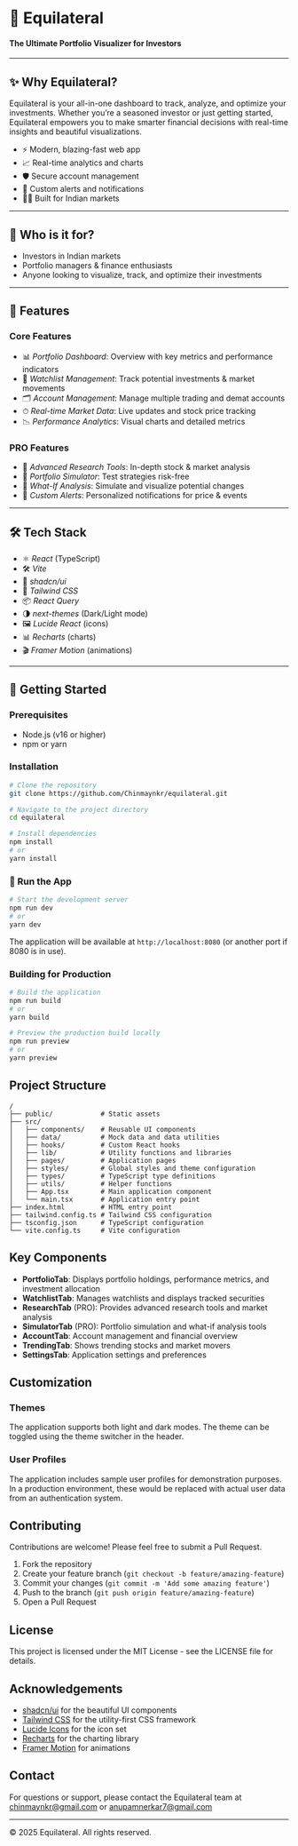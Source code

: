 # 🚀 Equilateral

#### The Ultimate Portfolio Visualizer for Investors

---

## ✨ Why Equilateral?

Equilateral is your all-in-one dashboard to track, analyze, and optimize your investments. Whether you’re a seasoned investor or just getting started, Equilateral empowers you to make smarter financial decisions with real-time insights and beautiful visualizations.

- ⚡ Modern, blazing-fast web app
- 📈 Real-time analytics and charts
- 🛡 Secure account management
- 🔔 Custom alerts and notifications
- 🧑‍💻 Built for Indian markets

---

## 👤 Who is it for?

- Investors in Indian markets
- Portfolio managers & finance enthusiasts
- Anyone looking to visualize, track, and optimize their investments

---

## 🌟 Features

### Core Features

- 📊 *Portfolio Dashboard*: Overview with key metrics and performance indicators
- 👀 *Watchlist Management*: Track potential investments & market movements
- 🗂 *Account Management*: Manage multiple trading and demat accounts
- ⏱ *Real-time Market Data*: Live updates and stock price tracking
- 📉 *Performance Analytics*: Visual charts and detailed metrics

### PRO Features

- 🧠 *Advanced Research Tools*: In-depth stock & market analysis
- 🧪 *Portfolio Simulator*: Test strategies risk-free
- 🔮 *What-If Analysis*: Simulate and visualize potential changes
- 🚨 *Custom Alerts*: Personalized notifications for price & events

---

## 🛠 Tech Stack

- ⚛ *React* (TypeScript)
- 🛠 *Vite*
- 💎 *shadcn/ui*
- 🎨 *Tailwind CSS*
- 📦 *React Query*
- 🌗 *next-themes* (Dark/Light mode)
- 🖼 *Lucide React* (icons)
- 📊 *Recharts* (charts)
- 🎬 *Framer Motion* (animations)

---

## 🚦 Getting Started

### Prerequisites

- Node.js (v16 or higher)
- npm or yarn

### Installation

```bash
# Clone the repository
git clone https://github.com/Chinmaynkr/equilateral.git

# Navigate to the project directory
cd equilateral

# Install dependencies
npm install
# or
yarn install
```

### 🚀 Run the App

```bash
# Start the development server
npm run dev
# or
yarn dev
```

The application will be available at `http://localhost:8080` (or another port if 8080 is in use).

### Building for Production

```bash
# Build the application
npm run build
# or
yarn build

# Preview the production build locally
npm run preview
# or
yarn preview
```

## Project Structure

```
/
├── public/            # Static assets
├── src/
│   ├── components/    # Reusable UI components
│   ├── data/          # Mock data and data utilities
│   ├── hooks/         # Custom React hooks
│   ├── lib/           # Utility functions and libraries
│   ├── pages/         # Application pages
│   ├── styles/        # Global styles and theme configuration
│   ├── types/         # TypeScript type definitions
│   ├── utils/         # Helper functions
│   ├── App.tsx        # Main application component
│   └── main.tsx       # Application entry point
├── index.html         # HTML entry point
├── tailwind.config.ts # Tailwind CSS configuration
├── tsconfig.json      # TypeScript configuration
└── vite.config.ts     # Vite configuration
```

## Key Components

- **PortfolioTab**: Displays portfolio holdings, performance metrics, and investment allocation
- **WatchlistTab**: Manages watchlists and displays tracked securities
- **ResearchTab** (PRO): Provides advanced research tools and market analysis
- **SimulatorTab** (PRO): Portfolio simulation and what-if analysis tools
- **AccountTab**: Account management and financial overview
- **TrendingTab**: Shows trending stocks and market movers
- **SettingsTab**: Application settings and preferences

## Customization

### Themes

The application supports both light and dark modes. The theme can be toggled using the theme switcher in the header.

### User Profiles

The application includes sample user profiles for demonstration purposes. In a production environment, these would be replaced with actual user data from an authentication system.

## Contributing

Contributions are welcome! Please feel free to submit a Pull Request.

1. Fork the repository
2. Create your feature branch (`git checkout -b feature/amazing-feature`)
3. Commit your changes (`git commit -m 'Add some amazing feature'`)
4. Push to the branch (`git push origin feature/amazing-feature`)
5. Open a Pull Request

## License

This project is licensed under the MIT License - see the LICENSE file for details.

## Acknowledgements

- [shadcn/ui](https://ui.shadcn.com/) for the beautiful UI components
- [Tailwind CSS](https://tailwindcss.com/) for the utility-first CSS framework
- [Lucide Icons](https://lucide.dev/) for the icon set
- [Recharts](https://recharts.org/) for the charting library
- [Framer Motion](https://www.framer.com/motion/) for animations

## Contact

For questions or support, please contact the Equilateral team at chinmaynkr@gmail.com or anupamnerkar7@gmail.com

---

© 2025 Equilateral. All rights reserved.

